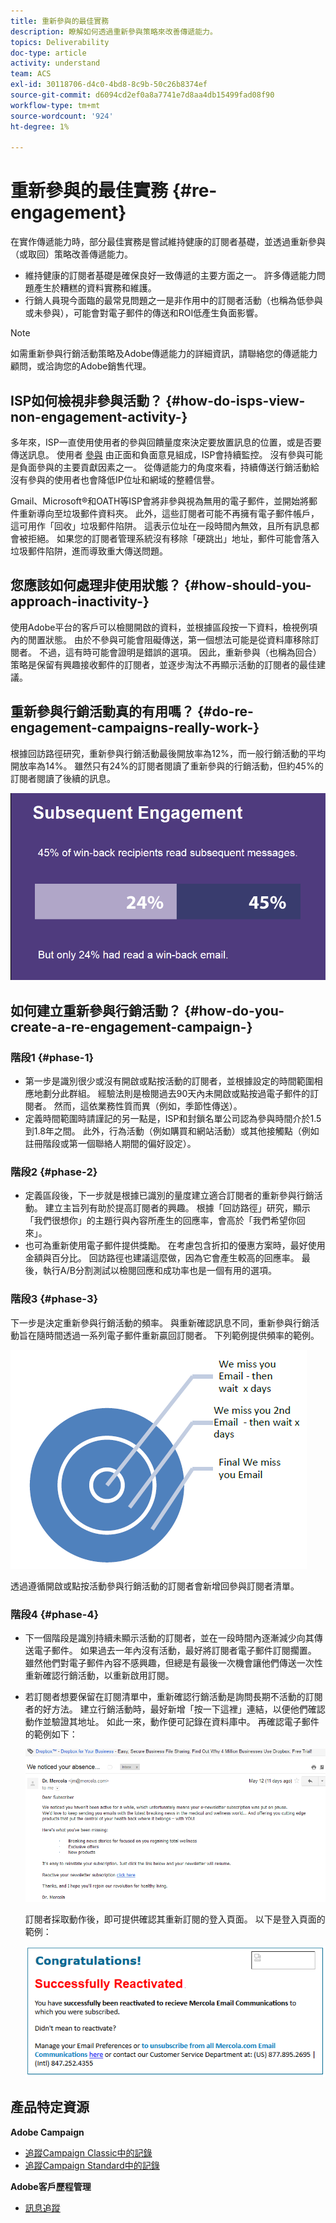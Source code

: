 ```yaml
---
title: 重新參與的最佳實務
description: 瞭解如何透過重新參與策略來改善傳遞能力。
topics: Deliverability
doc-type: article
activity: understand
team: ACS
exl-id: 30118706-d4c0-4bd8-8c9b-50c26b8374ef
source-git-commit: d6094cd2ef0a8a7741e7d8aa4db15499fad08f90
workflow-type: tm+mt
source-wordcount: '924'
ht-degree: 1%

---
```


# 重新參與的最佳實務 {#re-engagement}

在實作傳遞能力時，部分最佳實務是嘗試維持健康的訂閱者基礎，並透過重新參與（或取回）策略改善傳遞能力。

* 維持健康的訂閱者基礎是確保良好一致傳遞的主要方面之一。 許多傳遞能力問題產生於糟糕的資料實務和維護。
* 行銷人員現今面臨的最常見問題之一是非作用中的訂閱者活動（也稱為低參與或未參與），可能會對電子郵件的傳送和ROI低產生負面影響。

>[!NOTE]
>
>如需重新參與行銷活動策略及Adobe傳遞能力的詳細資訊，請聯絡您的傳遞能力顧問，或洽詢您的Adobe銷售代理。

## ISP如何檢視非參與活動？ {#how-do-isps-view-non-engagement-activity-}

多年來，ISP一直使用使用者的參與回饋量度來決定要放置訊息的位置，或是否要傳送訊息。 使用者 [參與](/help/engagement.md) 由正面和負面意見組成，ISP會持續監控。 沒有參與可能是負面參與的主要貢獻因素之一。 從傳遞能力的角度來看，持續傳送行銷活動給沒有參與的使用者也會降低IP位址和網域的整體信譽。

Gmail、Microsoft®和OATH等ISP會將非參與視為無用的電子郵件，並開始將郵件重新導向至垃圾郵件資料夾。 此外，這些訂閱者可能不再擁有電子郵件帳戶，這可用作「回收」垃圾郵件陷阱。 這表示位址在一段時間內無效，且所有訊息都會被拒絕。 如果您的訂閱者管理系統沒有移除「硬跳出」地址，郵件可能會落入垃圾郵件陷阱，進而導致重大傳送問題。

## 您應該如何處理非使用狀態？ {#how-should-you-approach-inactivity-}

使用Adobe平台的客戶可以檢閱開啟的資料，並根據區段按一下資料，檢視例項內的閒置狀態。 由於不參與可能會阻礙傳送，第一個想法可能是從資料庫移除訂閱者。 不過，這有時可能會證明是錯誤的選項。 因此，重新參與（也稱為回合）策略是保留有興趣接收郵件的訂閱者，並逐步淘汰不再顯示活動的訂閱者的最佳建議。

## 重新參與行銷活動真的有用嗎？ {#do-re-engagement-campaigns-really-work-}

根據回訪路徑研究，重新參與行銷活動最後開放率為12%，而一般行銷活動的平均開放率為14%。 雖然只有24%的訂閱者閱讀了重新參與的行銷活動，但約45%的訂閱者閱讀了後續的訊息。

![](../../help/assets/deliverability_implementation_1.png)

## 如何建立重新參與行銷活動？ {#how-do-you-create-a-re-engagement-campaign-}

### 階段1 {#phase-1}

* 第一步是識別很少或沒有開啟或點按活動的訂閱者，並根據設定的時間範圍相應地劃分此群組。 經驗法則是檢閱過去90天內未開啟或點按過電子郵件的訂閱者。 然而，這依業務性質而異（例如，季節性傳送）。
* 定義時間範圍時請謹記的另一點是，ISP和封鎖名單公司認為參與時間介於1.5到1.8年之間。 此外，行為活動（例如購買和網站活動）或其他接觸點（例如註冊階段或第一個聯絡人期間的偏好設定）。

### 階段2 {#phase-2}

* 定義區段後，下一步就是根據已識別的量度建立適合訂閱者的重新參與行銷活動。 建立主旨列有助於提高訂閱者的興趣。 根據「回訪路徑」研究，顯示「我們很想你」的主題行與內容所產生的回應率，會高於「我們希望你回來」。
* 也可為重新使用電子郵件提供獎勵。 在考慮包含折扣的優惠方案時，最好使用金額與百分比。 回訪路徑也建議這麼做，因為它會產生較高的回應率。 最後，執行A/B分割測試以檢閱回應和成功率也是一個有用的選項。

### 階段3 {#phase-3}

下一步是決定重新參與行銷活動的頻率。 與重新確認訊息不同，重新參與行銷活動旨在隨時間透過一系列電子郵件重新贏回訂閱者。 下列範例提供頻率的範例。

![](../../help/assets/deliverability_implementation_2.png)

透過遵循開啟或點按活動參與行銷活動的訂閱者會新增回參與訂閱者清單。

### 階段4 {#phase-4}

* 下一個階段是識別持續未顯示活動的訂閱者，並在一段時間內逐漸減少向其傳送電子郵件。 如果過去一年內沒有活動，最好將訂閱者電子郵件訂閱擱置。 雖然他們對電子郵件內容不感興趣，但總是有最後一次機會讓他們傳送一次性重新確認行銷活動，以重新啟用訂閱。
* 若訂閱者想要保留在訂閱清單中，重新確認行銷活動是詢問長期不活動的訂閱者的好方法。 建立行銷活動時，最好新增「按一下這裡」連結，以便他們確認動作並驗證其地址。 如此一來，動作便可記錄在資料庫中。 再確認電子郵件的範例如下：

  ![](../../help/assets/deliverability_implementation_3.png)

  訂閱者採取動作後，即可提供確認其重新訂閱的登入頁面。 以下是登入頁面的範例：

  ![](../../help/assets/deliverability_implementation_4.png)

## 產品特定資源

**Adobe Campaign**

* [追蹤Campaign Classic中的記錄](https://experienceleague.adobe.com/docs/campaign-classic/using/sending-messages/monitoring-deliveries/delivery-dashboard.html#tracking-logs)
* [追蹤Campaign Standard中的記錄](https://experienceleague.adobe.com/docs/campaign-standard/using/testing-and-sending/sending-and-tracking-messages/tracking-messages.html#tracking-logs)

**Adobe客戶歷程管理**

* [訊息追蹤](https://experienceleague.adobe.com/docs/journey-optimizer/using/reporting/message-tracking.html?lang=zh-Hant)
